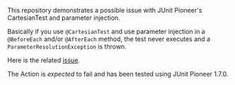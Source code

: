 This repository demonstrates a possible issue with JUnit Pioneer's CartesianTest and parameter injection.

Basically if you use `@CartesianTest` and use parameter injection in a `@BeforeEach` and/or `@AfterEach` method, the test never executes and a `ParameterResolutionException` is thrown.

Here is the related [issue](https://github.com/junit-pioneer/junit-pioneer/issues/633).

The Action is _expected_ to fail and has been tested using JUnit Pioneer 1.7.0.

